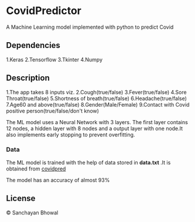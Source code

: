 # CovidPredictor
A Machine Learning  model implemented with python to predict Covid

## Dependencies
1.Keras
2.Tensorflow
3.Tkinter
4.Numpy

## Description
1.The app takes 8 inputs viz.
2.Cough(true/false)
3.Fever(true/false)
4.Sore Throat(true/false)
5.Shortness of breath(true/false)
6.Headache(true/false)
7.Age60 and above(true/false)
8.Gender(Male/Female)
9.Contact with Covid positive person(true/false/don't know)

The ML model uses a Neural Network with 3 layers. The first layer contains 12 nodes, a hidden layer with 8 nodes and a output layer with one node.It also implements early stopping to prevent overfitting.

### Data
The ML model is trained with the help of data stored in **data.txt** .It is obtained from [covidpred](https://github.com/nshomron/covidpred.)

The model has an accuracy of almost 93%

## License
© Sanchayan Bhowal